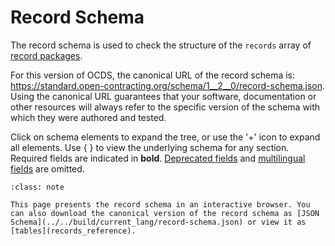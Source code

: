 # Record Schema

The record schema is used to check the structure of the `records` array of [record packages](packaging/record_package).

For this version of OCDS, the canonical URL of the record schema is: <https://standard.open-contracting.org/schema/1__2__0/record-schema.json>. Using the canonical URL guarantees that your software, documentation or other resources will always refer to the specific version of the schema with which they were authored and tested.

Click on schema elements to expand the tree, or use the '+' icon to expand all elements. Use { } to view the underlying schema for any section. Required fields are indicated in **bold**. [Deprecated fields](../governance/deprecation) and [multilingual fields](reference.md#language) are omitted.

```{admonition} Browsing the schema
:class: note

This page presents the record schema in an interactive browser. You can also download the canonical version of the record schema as [JSON Schema](../../build/current_lang/record-schema.json) or view it as [tables](records_reference).
```

<script src="../../_static/docson/public/js/widget.js" data-schema="../../../record-schema.json"></script>
